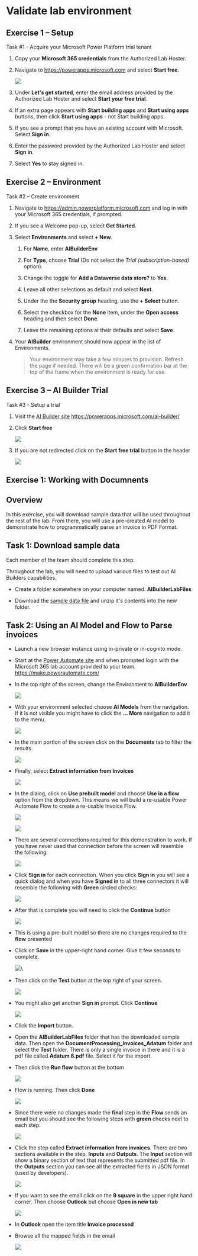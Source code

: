 # Validate lab environment

## Exercise 1 – Setup

Task #1 - Acquire your Microsoft Power Platform trial tenant

1.  Copy your **Microsoft 365 credentials** from the Authorized Lab Hoster. 

1.  Navigate to <https://powerapps.microsoft.com> and select **Start free**.

    ![](images/tryforfree.png)

1.  Under **Let's get started**, enter the email address provided by the Authorized Lab Hoster and select **Start your free trial**. 

1.  If an extra page appears with **Start building apps** and **Start using apps** buttons, then click **Start using apps** - not Start building apps.

1.  If you see a prompt that you have an existing account with Microsoft. Select **Sign in**. 

1.  Enter the password provided by the Authorized Lab Hoster and select **Sign in**. 

1.  Select **Yes** to stay signed in. 

## Exercise 2 – Environment

Task #2 – Create environment

1.  Navigate to <https://admin.powerplatform.microsoft.com> and log in with your Microsoft 365 credentials, if prompted. 

1.  If you see a Welcome pop-up, select **Get Started**. 

1.  Select **Environments** and select **+ New**.

    1. For **Name**, enter **AIBuilderEnv**

    1. For **Type**, choose **Trial** (Do not select the *Trial (subscription-based)* option).

    1. Change the toggle for **Add a Dataverse data store?** to **Yes**. 

    1. Leave all other selections as default and select **Next**. 

    1. Under the the **Security group** heading, use the **+ Select** button.

    1. Select the checkbox for the **None** item, under the **Open access** heading and then select **Done**.

    1. Leave the remaining options at their defaults and select **Save**. 

1.  Your **AIBuilder** environment should now appear in the list of Environments. 

    > Your environment may take a few minutes to provision. Refresh the page if needed. There will be a green confirmation bar at the top of the frame when the environment is ready for use.
    
## Exercise 3 – AI Builder Trial

Task #3 - Setup a trial
1. Visit the [AI Builder site](https://powerapps.microsoft.com/ai-builder/) https://powerapps.microsoft.com/ai-builder/

1. Click **Start free**

    ![](images/startfree.png)
    
1. If you are not redirected click on the **Start free trial** button in the header

    ![](images/freetrial.png)
## Exercise 1: Working with Documnents


## Overview 

In this exercise, you will download sample data that will be used throughout the rest of the lab. From there, you will use a pre-created AI model to demonstrate how to programmatically parse an invoice in PDF Format. 



## Task 1: Download sample data

Each member of the team should complete this step.

Throughout the lab, you will need to upload various files to test out AI Builders capabilities.

- Create a folder somewhere on your computer named: **AIBuilderLabFiles**

- Download the [sample data file](https://opsgilitylabs.blob.core.windows.net/public/aibuilder/AIBuilderSampleData.zip) and unzip it's contents into the new folder.


## Task 2: Using an AI Model and Flow to Parse invoices

- Launch a new browser instance using in-private or in-cognito mode. 

- Start at the [Power Automate site](https://make.powerautomate.com/) and when prompted login with the Microsoft 365 lab account provided to your team. https://make.powerautomate.com/

- In the top right of the screen, change the Environment to **AIBuilderEnv** 

    ![](/images/ai-builder-env.png)

- With your environment selected choose **AI Models** from the navigation. If it is not visible you might have to click the **... More** navigation to add it to the menu. 

    ![](images/aimodels.png)


- In the main portion of the screen click on the **Documents** tab to filter the results. 

    ![](images/invoices.png)
    
- Finally, select **Extract information from Invoices**

    ![](images/extract-from-invoices.png)


- In the dialog, click on **Use prebuilt model** and choose **Use in a flow** option from the dropdown. This means we will build a re-usable Power Automate Flow to create a re-usable Invoice Flow. 

    ![](images/use-prebuilt-model.png)

    ![](images/useinflow1.png)

- There are several connections required for this demonstration to work. If you have never used that connection before the screen will resemble the following:

    ![](images/signing.png)
    
- Click **Sign in** for each connection. When you click **Sign in** you will see a quick dialog and when you have **Signed in** to all three connectors it will resemble the following with **Green** circled checks:

    ![](images/green.png)
    
- After that is complete you will need to click the **Continue** button

    ![](images/continue.png)
    
- This is using a pre-built model so there are no changes required to the **flow** presented

- Click on **Save** in the upper-right hand corner. Give it few seconds to complete. 

    ![](images/save1.png)\
    
- Then click on the **Test** button at the top right of your screen.

    ![](images/test.png)
    
- You might also get another **Sign in** prompt. Click **Continue**

    ![](images/signin2.png)
    

- Click the **Import** button.

- Open the **AIBuilderLabFiles** folder that has the downloaded sample data. Then open the **DocumentProcessing_Invoices_Adatum** folder and select the **Test** folder. There is only a single invoice in there and it is a pdf file called **Adatum 6.pdf** file. Select it for the import. 

- Then click the **Run flow** button at the bottom

    ![](images/adatum6.png)

- Flow is running. Then click **Done**

    ![](images/runsuccess.png)

- Since there were no changes made the **final** step in the **Flow** sends an email but you should see the following steps with **green** checks next to each step:

    ![](images/green1.png)
    
- Click the step called **Extract information from invoices.** There are two sections available in the step. **Inputs** and **Outputs**. The **Input** section will show a binary section of text that represents the submitted pdf file. In the **Outputs** section you can see all the extracted fields in JSON format (used by developers).

    ![](images/invoiceprocessed.png)

- If you want to see the email click on the **9 square** in the upper right hand corner. Then choose **Outlook** but choose **Open in new tab**

    ![](images/newtab.png)
    
- In **Outlook** open the item title **Invoice processed**

  
    
- Browse all the mapped fields in the email

    ![](images/invoiceemail.png)


    


